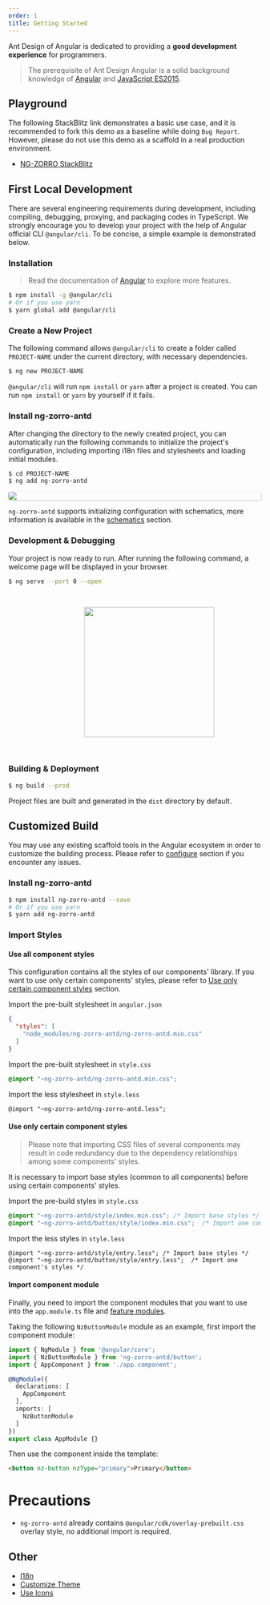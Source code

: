 ```yaml
---
order: 1
title: Getting Started
---
```


Ant Design of Angular is dedicated to providing a **good development experience** for programmers.

> The prerequisite of Ant Design Angular is a solid background knowledge of [Angular](https://angular.io/) and [JavaScript ES2015](http://babeljs.io/docs/learn-es2015/).

## Playground

The following StackBlitz link demonstrates a basic use case, and it is recommended to fork this demo as a baseline while doing `Bug Report`. However, please do not use this demo as a scaffold in a real production environment.

- [NG-ZORRO StackBlitz](https://stackblitz.com/edit/ng-zorro-antd-ivy)

## First Local Development

There are several engineering requirements during development, including compiling, debugging, proxying, and packaging codes in TypeScript. We strongly encourage you to develop your project with the help of Angular official CLI `@angular/cli`. To be concise, a simple example is demonstrated below.

### Installation

> Read the documentation of [Angular](https://angular.io/cli) to explore more features.

```bash
$ npm install -g @angular/cli
# Or if you use yarn
$ yarn global add @angular/cli
```

### Create a New Project

The following command allows `@angular/cli` to create a folder called `PROJECT-NAME` under the current directory, with necessary dependencies.

```bash
$ ng new PROJECT-NAME
```

`@angular/cli` will run `npm install` or `yarn` after a project is created. You can run `npm install` or `yarn` by yourself if it fails.

### Install ng-zorro-antd

After changing the directory to the newly created project, you can automatically run the following commands to initialize the project's configuration, including importing i18n files and stylesheets and loading initial modules.

```bash
$ cd PROJECT-NAME
$ ng add ng-zorro-antd
```

<img style="display: block; border-radius: 4px; box-shadow: 1px 1px 4px 0px rgba(0, 0, 0, 0.2);" src="https://img.alicdn.com/tfs/TB19fFHdkxz61VjSZFtXXaDSVXa-680-243.svg">

`ng-zorro-antd` supports initializing configuration with schematics, more information is available in the [schematics](/docs/schematics/en) section.

### Development & Debugging

Your project is now ready to run. After running the following command, a welcome page will be displayed in your browser.

```bash
$ ng serve --port 0 --open
```

<img style="display: block;padding: 30px 30%;height: 260px;" src="https://img.alicdn.com/tfs/TB1X.qJJgHqK1RjSZFgXXa7JXXa-89-131.svg">

### Building & Deployment

```bash
$ ng build --prod
```

Project files are built and generated in the `dist` directory by default.

## Customized Build

You may use any existing scaffold tools in the Angular ecosystem in order to customize the building process. Please refer to [configure](https://github.com/NG-ZORRO/ng-zorro-antd/tree/master/integration) section if you encounter any issues.

### Install ng-zorro-antd

```bash
$ npm install ng-zorro-antd --save
# Or if you use yarn
$ yarn add ng-zorro-antd
```

### Import Styles

#### Use all component styles

This configuration contains all the styles of our components' library.
If you want to use only certain components' styles, please refer to [Use only certain component styles](/docs/getting-started/en#use-only-certain-component-styles) section.

Import the pre-built stylesheet in `angular.json`

```json
{
  "styles": [
    "node_modules/ng-zorro-antd/ng-zorro-antd.min.css"
  ]
}
```

Import the pre-built stylesheet in `style.css`

```css
@import "~ng-zorro-antd/ng-zorro-antd.min.css";
```

Import the less stylesheet in `style.less`

```less
@import "~ng-zorro-antd/ng-zorro-antd.less";
```

#### Use only certain component styles

> Please note that importing CSS files of several components may result in code redundancy due to the dependency relationships among some components' styles.

It is necessary to import base styles (common to all components) before using certain components' styles.

Import the pre-build styles in `style.css`

```css
@import "~ng-zorro-antd/style/index.min.css"; /* Import base styles */
@import "~ng-zorro-antd/button/style/index.min.css";  /* Import one component's styles */
```

Import the less styles in `style.less`

```less
@import "~ng-zorro-antd/style/entry.less"; /* Import base styles */
@import "~ng-zorro-antd/button/style/entry.less";  /* Import one component's styles */
```

#### Import component module

Finally, you need to import the component modules that you want to use into the `app.module.ts` file and [feature modules](https://angular.io/guide/feature-modules).

Taking the following `NzButtonModule` module as an example, first import the component module:

```ts
import { NgModule } from '@angular/core';
import { NzButtonModule } from 'ng-zorro-antd/button';
import { AppComponent } from './app.component';

@NgModule({
  declarations: [
    AppComponent
  ],
  imports: [
    NzButtonModule
  ]
})
export class AppModule {}
```

Then use the component inside the template:

```html
<button nz-button nzType="primary">Primary</button>
```

# Precautions

- `ng-zorro-antd` already contains `@angular/cdk/overlay-prebuilt.css` overlay style, no additional import is required.

## Other

- [I18n](/docs/i18n/en)
- [Customize Theme](/docs/customize-theme/en)
- [Use Icons](/components/icon/en)
